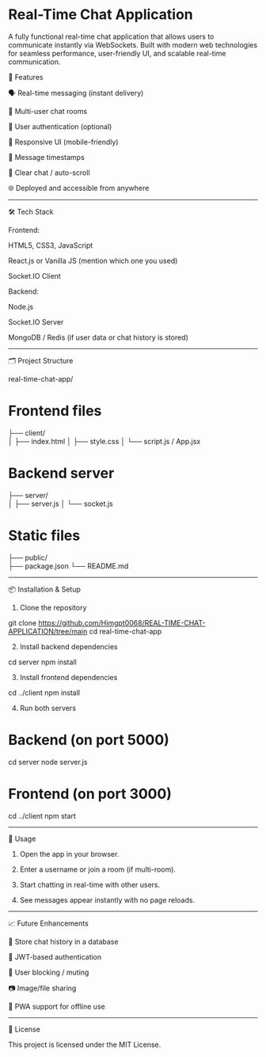 # Real-Time Chat Application

A fully functional real-time chat application that allows users to communicate instantly via WebSockets. Built with modern web technologies for seamless performance, user-friendly UI, and scalable real-time communication.


🧩 Features

🗣️ Real-time messaging (instant delivery)

👥 Multi-user chat rooms

🔐 User authentication (optional)

📱 Responsive UI (mobile-friendly)

📌 Message timestamps

🧹 Clear chat / auto-scroll

🌐 Deployed and accessible from anywhere



---

🛠️ Tech Stack

Frontend:

HTML5, CSS3, JavaScript

React.js or Vanilla JS (mention which one you used)

Socket.IO Client


Backend:

Node.js


Socket.IO Server

MongoDB / Redis (if user data or chat history is stored)



---

🗂️ Project Structure

real-time-chat-app/
  # Frontend files
├── client/              
│   ├── index.html
│   ├── style.css
│   └── script.js / App.jsx

# Backend server
├── server/                
│   ├── server.js
│   └── socket.js

   # Static files
├── public/             
├── package.json
└── README.md


---

📦 Installation & Setup

1. Clone the repository



git clone https://github.com/Himgpt0068/REAL-TIME-CHAT-APPLICATION/tree/main
cd real-time-chat-app

2. Install backend dependencies



cd server
npm install

3. Install frontend dependencies



cd ../client
npm install

4. Run both servers



# Backend (on port 5000)
cd server
node server.js

# Frontend (on port 3000)
cd ../client
npm start


---

🧪 Usage

1. Open the app in your browser.


2. Enter a username or join a room (if multi-room).


3. Start chatting in real-time with other users.


4. See messages appear instantly with no page reloads.


	
---

📈 Future Enhancements

💾 Store chat history in a database

🔐 JWT-based authentication

🛑 User blocking / muting

📷 Image/file sharing

📱 PWA support for offline use



---


📄 License

This project is licensed under the MIT License.
